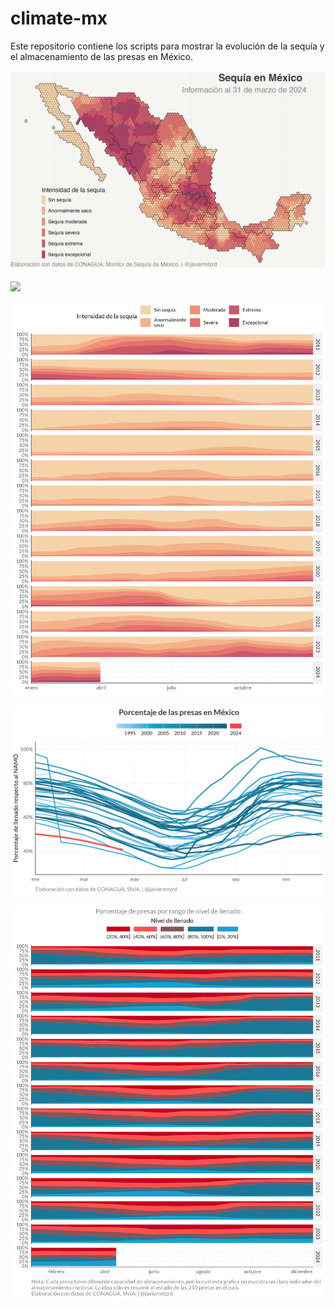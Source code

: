 
<!-- README.md is generated from README.Rmd. Please edit that file -->

# climate-mx

<!-- badges: start -->
<!-- badges: end -->

Este repositorio contiene los scripts para mostrar la evolución de la
sequía y el almacenamiento de las presas en México.

![](02_figs/hexagonos-sequia-Mx.png)

![](02_figs/hexagonos-sequia-Mx.gif)

![](02_figs/historiq-sequia.png)

![](02_figs/historiq-presas.png)

![](02_figs/historiq-presas-v2.png)
